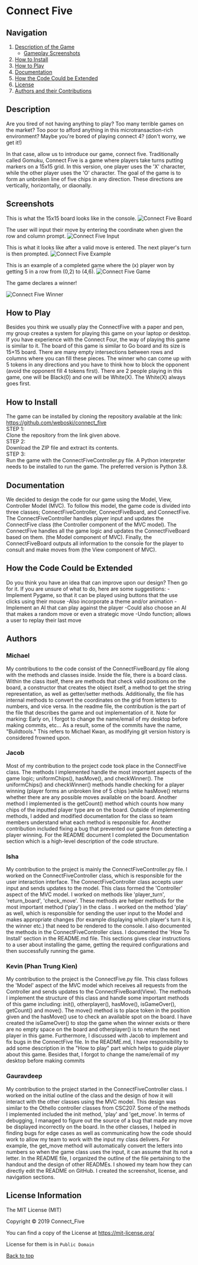 # Connect Five

## Navigation 
<a name="top"></a> 
1. [Description of the Game](#description) 
    - [Gameplay Screenshots](#screenshots) 
2. [How to Install](#install) 
3. [How to Play](#play) 
4. [Documentation](#doc) 
5. [How the Code Could be Extended](#codeExtension)
6. [License](#license)
7. [Authors and their Contributions](#authors) 


## Description 
<a name="description"></a>
Are you tired of not having anything to play?
Too many terrible games on the market?
Too poor to afford anything in this microtransaction-rich environment?
Maybe you're bored of playing connect 4? (don't worry, we get it!)

In that case, allow us to introduce our game, connect five.
Traditionally called Gomuku, Connect Five is a game where players take turns putting markers 
on a 15x15 grid. In this version, one player uses the 'X' character, while the other player
uses the 'O' character.
The goal of the game is to form an unbroken line of five chips in any direction. 
These directions are vertically, horizontally, or diaonally.
## Screenshots 
<a name="screenshots"></a> 
This is what the 15x15 board looks like in the console.
![Connect Five Board](https://user-images.githubusercontent.com/38819226/70185797-7f138280-16b8-11ea-9f58-ebba53fec10d.png)

The user will input their move by entering the coordinate when given the row and column prompt. 
![Connect Five Input](https://user-images.githubusercontent.com/38819226/70185893-b08c4e00-16b8-11ea-8d23-d771afa3d5cb.png)

This is what it looks like after a valid move is entered. The next player's turn is then prompted. 
![Connect Five Example](https://user-images.githubusercontent.com/38819226/70185941-cbf75900-16b8-11ea-8bc7-0e87e33d4afd.png)

This is an example of a completed game where the (x) player won by getting 5 in a row from (0,2) to (4,6).
![Connect Five Game](https://user-images.githubusercontent.com/38819226/70185990-e598a080-16b8-11ea-8620-f6224a24529e.png)

The game declares a winner!

![Connect Five Winner](https://user-images.githubusercontent.com/38819226/70186021-f21cf900-16b8-11ea-8e57-08826016a3f6.png)

## How to Play 
<a name="play"></a> 
<a name="kevin"></a>
Besides you think we usually play the ConnectFive with a paper and pen, my group creates a system for playing this game on your laptop or desktop. If you have experience with the Connect Four, the way of playing this game is similar to it. The board of this game is similar to Go board and its size is 15×15 board. There are many empty intersections between rows and columns where you can fill these pieces. The winner who can come up with 5 tokens in any directions and you have to think how to block the opponent (avoid the opponent fill 4 tokens first). There are 2 people playing in this game, one will be Black(0) and one will be White(X). The White(X) always goes first. 
## How to Install 
<a name="install"></a>
The game can be installed by cloning the repository available at the link:<br/>
https://github.com/weboski/connect_five<br/>
STEP 1:<br/>
Clone the repository from the link given above.<br/>
STEP 2:<br/>
Download the ZIP file and extract its contents.<br/>
STEP 3:<br/>
Run the game with the ConnectFiveController.py file. A Python interpreter needs to be installed to run the game. The preferred version is Python 3.8.
## Documentation 
<a name="doc"></a> 
We decided to design the code for our game using the Model, View, Controller Model (MVC). To follow this model, the game code is divided into three classes; ConnectFiveController, ConnectFiveBoard, and ConnectFive. The ConnectFiveController handles player input and updates the ConnectFive class (the Controller component of the MVC model). The ConnectFive handles all the game logic and updates the ConnectFiveBoard based on them. (the Model component of MVC). Finally, the ConnectFiveBoard outputs all information to the console for the player to consult and make moves from (the View component of MVC).
## How the Code Could be Extended
<a name = "codeExtention"></a>
Do you think you have an idea that can improve upon our design? Then go for it. If you are unsure of what to do, here are some suggestions:
-Implement Pygame, so that it can be played using buttons that the use clicks using their mouse
    -Also incorporate a theme and/or animation
-Implement an AI that can play against the player
    -Could also choose an AI that makes a random move or even a strategic move
-Undo function; allows a user to replay their last move
## Authors 
<a name="authors"></a> 
### Michael
<a name = "Michael"></a>
My contributions to the code consist of the ConnectFiveBoard.py file along with the methods and classes inside.
Inside the file, there is a board class. Within the class itself, there are methods that check valid positions on the board, a constructor that
creates the object itself, a method to get the string representation, as well as getter/setter methods. Additionally, the file has internal methods to
convert the coordinates on the grid from letters to numbers, and vice versa. In the readme file,
the contribution is the part of the file that describes the game and out implementation of it.
Note for marking: Early on, I forgot to change the name/email of my desktop before making commits, etc...
                  As a result, some of the commits have the name, "Buildtools." This refers to Michael Kwan, as modifying git version history is
                  considered frowned upon.

### Jacob
Most of my contribution to the project code took place in the ConnectFive class. The methods I implemented handle the most important aspects of the game logic; uniformChips(), hasMove(), and checkWinner(). The uniformChips() and checkWinner() methods handle checking for a player winning (player forms an unbroken line of 5 chips )while hasMove() returns whether there are any possible moves available on the board. Another method I implemented is the getCount() method which counts how many chips of the inputted player type are on the board. Outside of implementing methods, I added and modified documentation for the class so team members understand what each method is responsible for. Another contribution included fixing a bug that prevented our game from detecting a player winning. For the README document I completed the Documentation section which is a high-level description of the code structure.


### Isha
My contribution to the project is mainly the ConnectFiveController.py file. I worked on the ConnectFiveController class, which is responsible for the user interaction interface. The ConnectFiveController class accepts user input and sends updates to the model. This class formed the 'Controller' aspect of the MVC model. I worked on methods like 'player_turn', 'return_board', 'check_move'. These methods are helper methods for the most important method ('play') in the class . I worked on the method 'play' as well, which is responsible for sending the user input to the Model and makes appropriate changes (for example displaying which player's turn it is, the winner etc.) that need to be rendered to the console. I also documented the methods in the ConnectFiveController class. I documented the 'How To Install' section in the README.md file. This sections gives clear instructions to a user about installing the game, getting the required configurations and then successfully running the game.


### Kevin (Phan Trung Kien)
My contribution to the project is the ConnectFive.py file. This class follows the 'Model' aspect of the MVC model which receives all requests from the Controller and sends updates to the ConnectFiveBoard(View). The methods I implement the structure of this class and handle some important methods of this game including: init(), otherplayer(), hasMove(), isGameOver(), getCount() and move(). The move() method is to place token in the position given and the hasMove() use to check an available spot on the board. I have created the isGameOver() to stop the game when the winner exists or there are no empty space on the board and otherplayer() is to return the next player in this game. Furthermore, I discussed with Jacob to implement and fix bugs in the ConnectFive file. In the README.md, I have responsibility to add some description in the "How to play" part which helps to guide player about this game. 
Besides that, I forgot to change the name/email of my desktop before making commits


### Gauravdeep 
My contribution to the project started in the ConnectFiveController class. I worked on the initial outline of the class and the design of how it will interact with the other classes using the MVC model. This design was similar to the Othello controller classes from CSC207. Some of the methods I implemented included the init method, 'play' and 'get_move'. In terms of debugging, I managed to figure out the source of a bug that made any move be displayed incorrectly on the board. In the other classes, I helped in finding bugs for edge cases as well as communicating how the code should work to allow my team to work with the input my class delivers. For example, the get_move method will automatically convert the letters into numbers so when the game class uses the input, it can assume that its not a letter. In the README file, I organized the outline of the file pertaining to the handout and the design of other READMEs. I showed my team how they can directly edit the README on GitHub. I created the screenshot, license, and navigation sections. 

## <a name="license"></a>License Information

The MIT License (MIT)

Copyright © 2019 Connect_Five

You can find a copy of the License at https://mit-license.org/

License for them is in `Public Domain`


[Back to top](#top)
